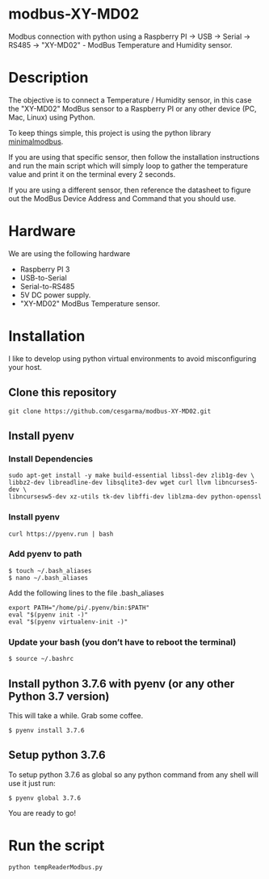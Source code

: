 # modbus-XY-MD02
Modbus connection with python using a Raspberry PI -> USB -> Serial -> RS485 -> "XY-MD02" - ModBus Temperature and Humidity sensor. 

# Description
The objective is to connect a Temperature / Humidity sensor, in this case the "XY-MD02" ModBus sensor to a Raspberry PI or any other device (PC, Mac, Linux) using Python.

To keep things simple, this project is using the python library [minimalmodbus](https://minimalmodbus.readthedocs.io/en/master/index.html).

If you are using that specific sensor, then follow the installation instructions and run the main script which will simply loop to gather the temperature value and print it on the terminal every 2 seconds.

If you are using a different sensor, then reference the datasheet to figure out the ModBus Device Address and Command that you should use.

# Hardware
We are using the following hardware

* Raspberry PI 3
* USB-to-Serial
* Serial-to-RS485
* 5V DC power supply.
* "XY-MD02" ModBus Temperature sensor.

# Installation
I like to develop using python virtual environments to avoid misconfiguring your host.

## Clone this repository
```
git clone https://github.com/cesgarma/modbus-XY-MD02.git
```

## Install pyenv

### Install Dependencies
```
sudo apt-get install -y make build-essential libssl-dev zlib1g-dev \
libbz2-dev libreadline-dev libsqlite3-dev wget curl llvm libncurses5-dev \
libncursesw5-dev xz-utils tk-dev libffi-dev liblzma-dev python-openssl
```

### Install pyenv
```
curl https://pyenv.run | bash
```

### Add pyenv to path

```
$ touch ~/.bash_aliases
$ nano ~/.bash_aliases
```

Add the following lines to the file .bash_aliases

```
export PATH="/home/pi/.pyenv/bin:$PATH"
eval "$(pyenv init -)"
eval "$(pyenv virtualenv-init -)"
```

### Update your bash (you don’t have to reboot the terminal)

```
$ source ~/.bashrc
```

## Install python 3.7.6 with pyenv (or any other Python 3.7 version)

This will take a while. Grab some coffee.
```
$ pyenv install 3.7.6
```

## Setup python 3.7.6
To setup python 3.7.6 as global so any python command from any shell will use it just run:
```
$ pyenv global 3.7.6
```
You are ready to go!

# Run the script
```
python tempReaderModbus.py
```